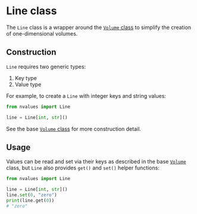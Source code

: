 # Line class

The `Line` class is a wrapper around the [`Volume` class](/volume) to simplify the creation of one-dimensional volumes.

## Construction

`Line` requires two generic types:

1. Key type
2. Value type

For example, to create a `Line` with integer keys and string values:

```python
from nvalues import Line

line = Line[int, str]()
```

See the base [`Volume` class](/volume) for more construction detail.

## Usage

Values can be read and set via their keys as described in the base [`Volume`](/volume) class, but `Line` also provides `get()` and `set()` helper functions:


```python
from nvalues import Line

line = Line[int, str]()
line.set(0, "zero")
print(line.get(0))
# "zero"
```
